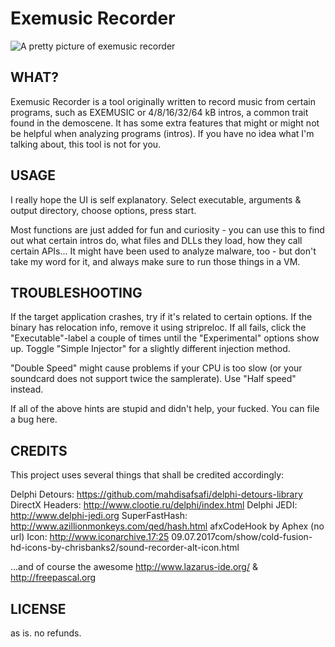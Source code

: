 # Exemusic Recorder

![A pretty picture of exemusic recorder](http://i.imgur.com/iQTempz.png)

## WHAT? 

Exemusic Recorder is a tool originally written to record music from certain programs, such as EXEMUSIC or 4/8/16/32/64 kB intros, a common trait found in the demoscene. It has some extra features that might or might not be helpful when analyzing programs (intros). If you have no idea what I'm talking about, this tool is not for you.
 
## USAGE

I really hope the UI is self explanatory. Select executable, arguments & output directory, choose options, press start.
 
Most functions are just added for fun and curiosity - you can use this to find out what certain intros do, what files and DLLs they load, how they call certain APIs... It might have been used to analyze malware, too - but don't take my word for it, and always make sure to run those things in a VM.

## TROUBLESHOOTING 

If the target application crashes, try if it's related to certain options. If the binary has relocation info, remove it using stripreloc. If all fails, click the "Executable"-label a couple of times until the "Experimental" options show up. Toggle "Simple Injector" for a slightly different injection method. 

"Double Speed" might cause problems if your CPU is too slow (or your soundcard does not support twice the samplerate). Use "Half speed" instead.

If all of the above hints are stupid and didn't help, your fucked. You can file a bug here.

## CREDITS 

 This project uses several things that shall be credited accordingly:

 Delphi Detours: https://github.com/mahdisafsafi/delphi-detours-library
 DirectX Headers: http://www.clootie.ru/delphi/index.html
 Delphi JEDI: http://www.delphi-jedi.org
 SuperFastHash: http://www.azillionmonkeys.com/qed/hash.html
 afxCodeHook by Aphex (no url) 
 Icon: http://www.iconarchive.17:25 09.07.2017com/show/cold-fusion-hd-icons-by-chrisbanks2/sound-recorder-alt-icon.html

 ...and of course the awesome http://www.lazarus-ide.org/ & http://freepascal.org

## LICENSE
 
 as is. no refunds.
